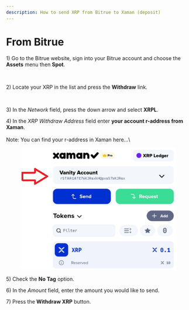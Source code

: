 ```yaml
---
description: How to send XRP from Bitrue to Xaman (deposit)
---
```


# From Bitrue

1\) Go to the Bitrue website, sign into your Bitrue account and choose the **Assets** menu then **Spot**.

<figure><img src="../../.gitbook/assets/Bitrue - Wihdraw - 3.png" alt=""><figcaption></figcaption></figure>

2\) Locate your XRP in the list and press the **Withdraw** link.

<figure><img src="../../.gitbook/assets/Bitrue - Wihdraw - 1.png" alt=""><figcaption></figcaption></figure>

3\) In the _Network_ field, press the down arrow and select **XRPL**.

4\) In the _XRP Withdraw Address_ field enter **your account r-address from Xaman**.\
\
Note: You can find your r-address in Xaman here…\


<figure><img src="../../.gitbook/assets/R-address in Xaman.png" alt=""><figcaption></figcaption></figure>

5\) Check the **No Tag** option.

6\) In the _Amount_ field, enter the amount you would like to send.

7\) Press the **Withdraw XRP** button.&#x20;

<figure><img src="../../.gitbook/assets/Bitrue - Wihdraw - 2.png" alt=""><figcaption></figcaption></figure>
